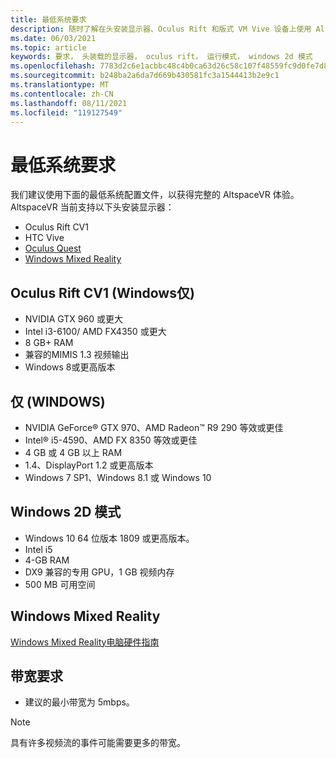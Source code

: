 ```yaml
---
title: 最低系统要求
description: 随时了解在头安装显示器、Oculus Rift 和版式 VM Vive 设备上使用 AltspaceVR 的最新系统要求。
ms.date: 06/03/2021
ms.topic: article
keywords: 要求， 头装载的显示器， oculus rift， 运行模式， windows 2d 模式
ms.openlocfilehash: 7783d2c6e1acbbc48c4b0ca63d26c58c107f48559fc9d0fe7d88156a1d6762f9
ms.sourcegitcommit: b248ba2a6da7d669b430581fc3a1544413b2e9c1
ms.translationtype: MT
ms.contentlocale: zh-CN
ms.lasthandoff: 08/11/2021
ms.locfileid: "119127549"
---
```

# <a name="minimum-system-requirements"></a>最低系统要求

我们建议使用下面的最低系统配置文件，以获得完整的 AltspaceVR 体验。 AltspaceVR 当前支持以下头安装显示器：

* Oculus Rift CV1
* HTC Vive
* [Oculus Quest](oculus-installation.md)
* [Windows Mixed Reality](wmr-installation.md)

## <a name="oculus-rift-cv1-windows-only"></a>Oculus Rift CV1 (Windows仅) 

* NVIDIA GTX 960 或更大 
* Intel i3-6100/ AMD FX4350 或更大 
* 8 GB+ RAM 
* 兼容的MIMIS 1.3 视频输出 
* Windows 8或更高版本 

## <a name="htc-vive-windows-only"></a>仅 (WINDOWS) 

* NVIDIA GeForce® GTX 970、AMD Radeon™ R9 290 等效或更佳
* Intel® i5-4590、AMD FX 8350 等效或更佳   
* 4 GB 或 4 GB 以上 RAM
* 1.4、DisplayPort 1.2 或更高版本
* Windows 7 SP1、Windows 8.1 或 Windows 10

## <a name="windows-2d-mode"></a>Windows 2D 模式

* Windows 10 64 位版本 1809 或更高版本。
* Intel i5
* 4-GB RAM
* DX9 兼容的专用 GPU，1 GB 视频内存
* 500 MB 可用空间 

## <a name="windows-mixed-reality"></a>Windows Mixed Reality

[Windows Mixed Reality电脑硬件指南](https://docs.microsoft.com/windows/mixed-reality/enthusiast-guide/windows-mixed-reality-minimum-pc-hardware-compatibility-guidelines)

## <a name="bandwidth-requirements"></a>带宽要求

* 建议的最小带宽为 5mbps。

> [!NOTE]
> 具有许多视频流的事件可能需要更多的带宽。